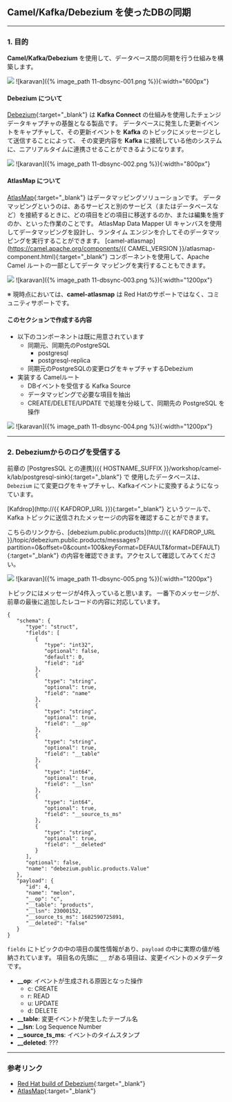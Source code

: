 ## Camel/Kafka/Debezium を使ったDBの同期
---

### 1. 目的

**Camel/Kafka/Debezium** を使用して、データベース間の同期を行う仕組みを構築します。

![](images/11-dbsync-001.png)
![karavan]({% image_path 11-dbsync-001.png %}){:width="600px"}

#### Debezium について

[Debezium](https://debezium.io/){:target="_blank"} は **Kafka Connect** の仕組みを使用したチェンジデータキャプチャの基盤となる製品です。
データベースに発生した更新イベントをキャプチャして、その更新イベントを **Kafka** のトピックにメッセージとして送信することによって、
その変更内容を **Kafka** に接続している他のシステムに、ニアリアルタイムに連携させることができるようになります。

![](images/11-dbsync-002.png)
![karavan]({% image_path 11-dbsync-002.png %}){:width="800px"}

#### AtlasMap について

[AtlasMap](https://debezium.io/){:target="_blank"} はデータマッピングソリューションです。
データマッピングというのは、あるサービスと別のサービス（またはデータベースなど）を接続するときに、どの項目をどの項目に移送するのか、または編集を施すのか、といった作業のことです。
AtlasMap Data Mapper UI キャンバスを使用してデータマッピングを設計し、ランタイム エンジンを介してそのデータマッピングを実行することができます。
[camel-atlasmap](https://camel.apache.org/components/{{ CAMEL_VERSION }}/atlasmap-component.html){:target="_blank"} コンポーネントを使用して、Apache Camel ルートの一部としてデータ マッピングを実行することもできます。

![](images/11-dbsync-003.png)
![karavan]({% image_path 11-dbsync-003.png %}){:width="1200px"}

※ 現時点においては、**camel-atlasmap** は Red Hatのサポートではなく、コミュニティサポートです。

#### このセクションで作成する内容

* 以下のコンポーネントは既に用意されています
  * 同期元、同期先のPostgreSQL
    * postgresql
    * postgresql-replica
  * 同期元のPostgreSQLの変更ログをキャプチャするDebezium
* 実装する Camelルート
  * DBイベントを受信する Kafka Source
  * データマッピングで必要な項目を抽出
  * CREATE/DELETE/UPDATE で処理を分岐して、同期先の PostgreSQL を操作


![](images/11-dbsync-004.png)
![karavan]({% image_path 11-dbsync-004.png %}){:width="1200px"}

---

### 2. Debeziumからのログを受信する

前章の [PostgresSQL との連携]({{ HOSTNAME_SUFFIX }}/workshop/camel-k/lab/postgresql-sink){:target="_blank"} で 使用したデータベースは、`Debezium` にて変更ログをキャプチャし、Kafkaイベントに変換するようになっています。

[Kafdrop](http://{{ KAFDROP_URL }}){:target="_blank"} というツールで、Kafka トピックに送信されたメッセージの内容を確認することができます。

こちらのリンクから、[debezium.public.products](http://{{ KAFDROP_URL }}/topic/debezium.public.products/messages?partition=0&offset=0&count=100&keyFormat=DEFAULT&format=DEFAULT){:target="_blank"} の内容を確認できます。アクセスして確認してみてください。

![](images/11-dbsync-005.png)
![karavan]({% image_path 11-dbsync-005.png %}){:width="1200px"}

トピックにはメッセージが4件入っていると思います。
一番下のメッセージが、前章の最後に追加したレコードの内容に対応しています。

```
{
   "schema": {
      "type": "struct",
      "fields": [
         {
            "type": "int32",
            "optional": false,
            "default": 0,
            "field": "id"
         },
         {
            "type": "string",
            "optional": true,
            "field": "name"
         },
         {
            "type": "string",
            "optional": true,
            "field": "__op"
         },
         {
            "type": "string",
            "optional": true,
            "field": "__table"
         },
         {
            "type": "int64",
            "optional": true,
            "field": "__lsn"
         },
         {
            "type": "int64",
            "optional": true,
            "field": "__source_ts_ms"
         },
         {
            "type": "string",
            "optional": true,
            "field": "__deleted"
         }
      ],
      "optional": false,
      "name": "debezium.public.products.Value"
   },
   "payload": {
      "id": 4,
      "name": "melon",
      "__op": "c",
      "__table": "products",
      "__lsn": 23000152,
      "__source_ts_ms": 1682590725891,
      "__deleted": "false"
   }
}
```

`fields` にトピックの中の項目の属性情報があり、`payload` の中に実際の値が格納されています。
項目名の先頭に `__` がある項目は、変更イベントのメタデータです。

* **__op**: イベントが生成される原因となった操作
  * c: CREATE
  * r: READ
  * u: UPDATE
  * d: DELETE
* **__table**: 変更イベントが発生したテーブル名
* **__lsn**: Log Sequence Number
* **__source_ts_ms**: イベントのタイムスタンプ
* **__deleted**: ???


---

### 参考リンク

* [Red Hat build of Debezium](https://access.redhat.com/documentation/en-us/red_hat_build_of_debezium){:target="_blank"}
* [AtlasMap](https://www.atlasmap.io/){:target="_blank"}